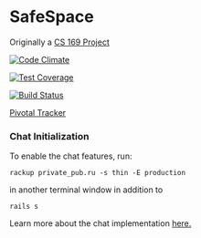 # SafeSpace

Originally a [CS 169 Project](https://github.com/hendolim/countonanon)

[![Code Climate](https://codeclimate.com/github/rails/rails/badges/gpa.svg)](https://codeclimate.com/github/rails/rails)

[![Test Coverage](https://codeclimate.com/github/hendolim/countonanon/badges/coverage.svg)](https://codeclimate.com/github/hendolim/countonanon/coverage)

[![Build Status](https://travis-ci.org/hendolim/countonanon.svg?branch=master)](https://travis-ci.org/hendolim/countonanon)

[Pivotal Tracker](https://www.pivotaltracker.com/n/projects/1543989)


### Chat Initialization
To enable the chat features, run:
```
rackup private_pub.ru -s thin -E production
```
in another terminal window in addition to
```
rails s
```
Learn more about the chat implementation [here.](http://www.thegreatcodeadventure.com/hello-or-building-a-chatting-app-with-rails/)
